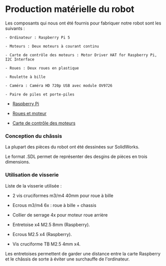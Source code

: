 # Production matérielle du robot

Les composants qui nous ont été fournis pour fabriquer notre robot sont les suivants :

    - Ordinateur : Raspberry Pi 5

    - Moteurs : Deux moteurs à courant continu

    - Carte de contrôle des moteurs : Motor Driver HAT for Raspberry Pi, I2C Interface 

    - Roues : Deux roues en plastique

    - Roulette à bille

    - Caméra : Caméra HD 720p USB avec module OV9726

    - Paire de piles et porte-piles

- [Raspberry Pi](https://www.raspberrypi.com/)

- [Roues et moteur](https://www.amazon.fr/Gebildet-DC3V-6V-motrices-robotique-Plastique/dp/B08D39MFN1/ref=asc_df_B08D39MFN1/?tag=googshopfr-21&linkCode=df0&hvadid=454935615577&hvpos=&hvnetw=g&hvrand=7304471133600835304&hvpone=&hvptwo=&hvqmt=&hvdev=c&hvdvcmdl=&hvlocint=&hvlocphy=9056462&hvtargid=pla-937905506568&mcid=04d9ad96d0d73872b510f8ae85f3ca2b&th=1)

- [Carte de contrôle des moteurs](https://www.waveshare.com/motor-driver-hat.htm)

### Conception du châssis

La plupart des pièces du robot ont été dessinées sur SolidWorks.

Le format .SDL permet de représenter des desgins de pièces en trois dimensions.

### Utilisation de visserie

Liste de la visserie utilisée :

-	2 vis cruciformes m3/m4 40mm pour roue à bille

-	Ecrous m3/m4 6x : roue à bille + chassis

-	Collier de serrage 4x pour moteur roue arrière 

-	Entretoise x4 M2.5 8mm (Raspberry). 

-	Ecrous M2.5 x4 (Raspberry). 

-	Vis cruciforme TB M2.5 4mm x4. 

Les entretoises permettent de garder une distance entre la carte Raspberry et le châssis de sorte à éviter une surchauffe de l'ordinateur.